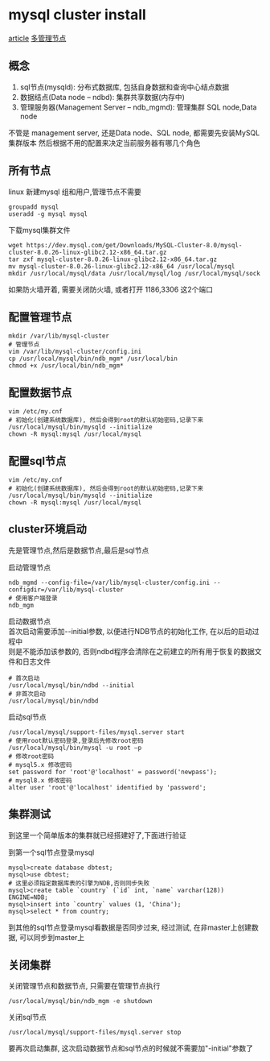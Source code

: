 # mysql cluster install

[article](https://database.51cto.com/art/201505/475376_all.htm)
[多管理节点](http://www.jizhuomi.com/software/527.html)

## 概念

1. sql节点(mysqld): 分布式数据库, 包括自身数据和查询中心结点数据
2. 数据结点(Data node – ndbd): 集群共享数据(内存中)
3. 管理服务器(Management Server – ndb_mgmd): 管理集群 SQL node,Data node

不管是 management server, 还是Data node、SQL node, 都需要先安装MySQL集群版本
然后根据不用的配置来决定当前服务器有哪几个角色

## 所有节点

linux 新建mysql 组和用户,管理节点不需要

```shell
groupadd mysql
useradd -g mysql mysql
```

下载mysql集群文件

```shell
wget https://dev.mysql.com/get/Downloads/MySQL-Cluster-8.0/mysql-cluster-8.0.26-linux-glibc2.12-x86_64.tar.gz
tar zxf mysql-cluster-8.0.26-linux-glibc2.12-x86_64.tar.gz
mv mysql-cluster-8.0.26-linux-glibc2.12-x86_64 /usr/local/mysql
mkdir /usr/local/mysql/data /usr/local/mysql/log /usr/local/mysql/sock
```

如果防火墙开着, 需要关闭防火墙, 或者打开 1186,3306 这2个端口

## 配置管理节点

```shell
mkdir /var/lib/mysql-cluster
# 管理节点
vim /var/lib/mysql-cluster/config.ini
cp /usr/local/mysql/bin/ndb_mgm* /usr/local/bin
chmod +x /usr/local/bin/ndb_mgm*
```

## 配置数据节点

```shell
vim /etc/my.cnf
# 初始化(创建系统数据库), 然后会得到root的默认初始密码,记录下来
/usr/local/mysql/bin/mysqld --initialize
chown -R mysql:mysql /usr/local/mysql
```

## 配置sql节点

```shell
vim /etc/my.cnf
# 初始化(创建系统数据库), 然后会得到root的默认初始密码,记录下来
/usr/local/mysql/bin/mysqld --initialize
chown -R mysql:mysql /usr/local/mysql
```

## cluster环境启动

先是管理节点,然后是数据节点,最后是sql节点

启动管理节点

```shell
ndb_mgmd --config-file=/var/lib/mysql-cluster/config.ini --configdir=/var/lib/mysql-cluster
# 使用客户端登录
ndb_mgm
```

启动数据节点  
首次启动需要添加--initial参数, 以便进行NDB节点的初始化工作, 在以后的启动过程中  
则是不能添加该参数的, 否则ndbd程序会清除在之前建立的所有用于恢复的数据文件和日志文件

```shell
# 首次启动
/usr/local/mysql/bin/ndbd --initial
# 非首次启动
/usr/local/mysql/bin/ndbd
```

启动sql节点

```shell
/usr/local/mysql/support-files/mysql.server start
# 使用root默认密码登录,登录后先修改root密码
/usr/local/mysql/bin/mysql -u root –p
# 修改root密码
# mysql5.x 修改密码
set password for 'root'@'localhost' = password('newpass');
# mysql8.x 修改密码
alter user 'root'@'localhost' identified by 'password';
```

## 集群测试

到这里一个简单版本的集群就已经搭建好了,下面进行验证

到第一个sql节点登录mysql

```shell
mysql>create database dbtest;
mysql>use dbtest;
# 这里必须指定数据库表的引擎为NDB,否则同步失败
mysql>create table `country` (`id` int, `name` varchar(128)) ENGINE=NDB;
mysql>insert into `country` values (1, 'China');
mysql>select * from country;
```

到其他的sql节点登录mysql看数据是否同步过来, 经过测试, 在非master上创建数据, 可以同步到master上

## 关闭集群

关闭管理节点和数据节点, 只需要在管理节点执行

```shell
/usr/local/mysql/bin/ndb_mgm -e shutdown
```

关闭sql节点

```shell
/usr/local/mysql/support-files/mysql.server stop
```

要再次启动集群, 这次启动数据节点和sql节点的时候就不需要加"-initial"参数了
